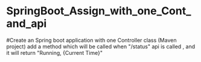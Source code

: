 # SpringBoot_Assign_with_one_Cont_and_api

#Create an Spring boot application with one Controller class (Maven project)
add a method which will be called when "/status" api is called , and it will return "Running, {Current Time}"
